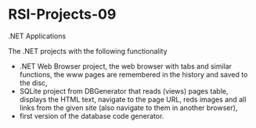 RSI-Projects-09
===============

.NET Applications

The .NET projects with the following functionality
- .NET Web Browser project, the web browser with tabs and similar functions, the www pages are remembered in the history and saved to the disc,
- SQLite project from DBGenerator that reads (views) pages table, displays the HTML text, navigate to the page URL, reds images and all links from the given site (also navigate to them in another browser),
- first version of the database code generator.
